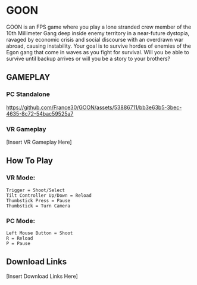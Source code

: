 # GOON
GOON is an FPS game where you play a lone stranded crew member of the 10th Millimeter Gang deep inside enemy territory in a near-future dystopia, ravaged by economic crisis and social discourse with an overdrawn war abroad, causing instability. Your goal is to survive hordes of enemies of the Egon gang that come in waves as you fight for survival. Will you be able to survive until backup arrives or will you be a story to your brothers?

## GAMEPLAY
### PC Standalone
https://github.com/France30/GOON/assets/53886711/bb3e63b5-3bec-4635-8c72-54bac59525a7

### VR Gameplay
[Insert VR Gameplay Here]

## How To Play
### VR Mode:
	Trigger = Shoot/Select
	Tilt Controller Up/Down = Reload
	Thumbstick Press = Pause
	Thumbstick = Turn Camera

### PC Mode:
	Left Mouse Button = Shoot
	R = Reload
	P = Pause

## Download Links
[Insert Download Links Here]
